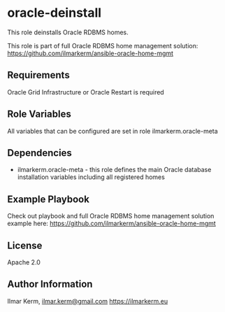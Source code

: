 oracle-deinstall
=========

This role deinstalls Oracle RDBMS homes.

This role is part of full Oracle RDBMS home management solution:
https://github.com/ilmarkerm/ansible-oracle-home-mgmt

Requirements
------------

Oracle Grid Infrastructure or Oracle Restart is required

Role Variables
--------------

All variables that can be configured are set in role ilmarkerm.oracle-meta

Dependencies
------------

- ilmarkerm.oracle-meta - this role defines the main Oracle database installation variables including all registered homes

Example Playbook
----------------

Check out playbook and full Oracle RDBMS home management solution example here: https://github.com/ilmarkerm/ansible-oracle-home-mgmt

License
-------

Apache 2.0

Author Information
------------------

Ilmar Kerm, ilmar.kerm@gmail.com
https://ilmarkerm.eu
